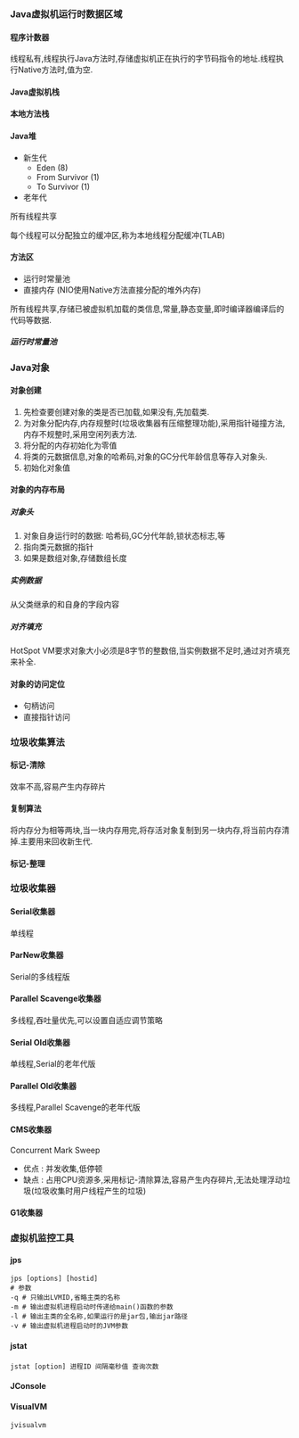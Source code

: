 ### Java虚拟机运行时数据区域

#### 程序计数器

线程私有,线程执行Java方法时,存储虚拟机正在执行的字节码指令的地址.线程执行Native方法时,值为空.

#### Java虚拟机栈

#### 本地方法栈

#### Java堆

+ 新生代
  + Eden (8)
  + From Survivor (1)
  + To Survivor (1)
+ 老年代

所有线程共享 

每个线程可以分配独立的缓冲区,称为本地线程分配缓冲(TLAB)

#### 方法区

+ 运行时常量池
+ 直接内存 (NIO使用Native方法直接分配的堆外内存)

所有线程共享,存储已被虚拟机加载的类信息,常量,静态变量,即时编译器编译后的代码等数据.

##### 运行时常量池

### Java对象

#### 对象创建

1. 先检查要创建对象的类是否已加载,如果没有,先加载类.
2. 为对象分配内存,内存规整时(垃圾收集器有压缩整理功能),采用指针碰撞方法,内存不规整时,采用空闲列表方法.
3. 将分配的内存初始化为零值
4. 将类的元数据信息,对象的哈希码,对象的GC分代年龄信息等存入对象头.
5. 初始化对象值

#### 对象的内存布局

##### 对象头

1. 对象自身运行时的数据: 哈希码,GC分代年龄,锁状态标志,等
2. 指向类元数据的指针
3. 如果是数组对象,存储数组长度

##### 实例数据

从父类继承的和自身的字段内容

##### 对齐填充

HotSpot VM要求对象大小必须是8字节的整数倍,当实例数据不足时,通过对齐填充来补全.

#### 对象的访问定位

+ 句柄访问
+ 直接指针访问

### 垃圾收集算法

#### 标记-清除

效率不高,容易产生内存碎片

#### 复制算法

将内存分为相等两块,当一块内存用完,将存活对象复制到另一块内存,将当前内存清掉.主要用来回收新生代.

#### 标记-整理

### 垃圾收集器

#### Serial收集器

单线程

#### ParNew收集器

Serial的多线程版

#### Parallel Scavenge收集器

多线程,吞吐量优先,可以设置自适应调节策略

#### Serial Old收集器

单线程,Serial的老年代版

#### Parallel Old收集器

多线程,Parallel Scavenge的老年代版

#### CMS收集器

Concurrent Mark Sweep

+ 优点 : 并发收集,低停顿
+ 缺点 : 占用CPU资源多,采用标记-清除算法,容易产生内存碎片,无法处理浮动垃圾(垃圾收集时用户线程产生的垃圾)

#### G1收集器

### 虚拟机监控工具

#### jps

```shell
jps [options] [hostid]
# 参数
-q # 只输出LVMID,省略主类的名称
-m # 输出虚拟机进程启动时传递给main()函数的参数
-l # 输出主类的全名称,如果运行的是jar包,输出jar路径
-v # 输出虚拟机进程启动时的JVM参数
```

#### jstat

```shell
jstat [option] 进程ID 间隔毫秒值 查询次数
```

#### JConsole

#### VisualVM

```shell
jvisualvm
```

